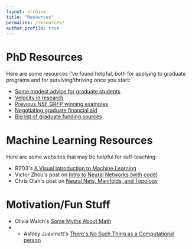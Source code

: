 ```yaml
---
layout: archive
title: "Resources"
permalink: /resources/
author_profile: true
---
```


# PhD Resources
Here are some resources I've found helpful, both for applying to graduate programs and for surviving/thriving once you start:
* [Some modest advice for graduate students](http://neuromechanicslab.emory.edu/documents/advice-docs/ModestAdviceGradStudents.pdf)
* [Velocity in research](http://agriblog.stanford.edu/slides/07-velocity.pdf)
* [Previous NSF GRFP winning examples](https://docs.google.com/spreadsheets/d/1xoezGhbtcpg3BvNdag2F5dTQM-Xl2EELUgAfG1eUg0s/htmlview#gid=0)
* [Negotiating graduate financial aid](https://docs.google.com/document/d/13F9x5YMCFTZycR21jnhBTD_nPGdyu1aKKVw0aDNy8HY/edit?invite=COvEzY0I)
* [Big list of graduate funding sources](https://research.jhu.edu/rdt/funding-opportunities/graduate/)

# Machine Learning Resources
Here are some websites that may be helpful for self-teaching.
* R2D3's [A Visual Introduction to Machine Learning](http://www.r2d3.us/visual-intro-to-machine-learning-part-1/)
* Victor Zhou's post on [Intro to Neural Networks (with code)](https://victorzhou.com/blog/intro-to-neural-networks/)
* Chris Olah's post on [Neural Nets, Manifolds, and Topology](https://colah.github.io/posts/2014-03-NN-Manifolds-Topology/)

# Motivation/Fun Stuff
* Olivia Walch's [Some Myths About Math](http://oliviawalch.com/files/smam.pdf)
* * Ashley Juavinett's [There's No Such Thing as a Computational person](https://medium.com/the-spike/there-is-no-such-thing-as-a-computational-person-cca658b5c8f9)
